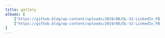 ```yaml
---
title: gallery
albums: [
    ["https://github.blog/wp-content/uploads/2019/08/DL-V2-LinkedIn_FB.png","img_caption"],
    ["https://github.blog/wp-content/uploads/2019/08/DL-V2-LinkedIn_FB.png","img_caption"]
]
---
```

